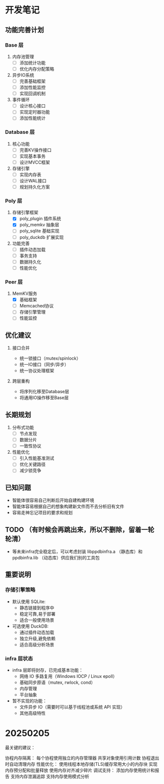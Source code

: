 # 开发笔记

## 功能完善计划

### Base 层
1. 内存池管理
   - [ ] 添加统计功能
   - [ ] 优化内存分配策略

2. 异步IO系统
   - [ ] 完善基础框架
   - [ ] 添加性能监控
   - [ ] 实现回调机制

3. 事件循环
   - [ ] 设计核心接口
   - [ ] 实现定时器功能
   - [ ] 添加性能统计

### Database 层
1. 核心功能
   - [ ] 完善KV操作接口
   - [ ] 实现基本事务
   - [ ] 设计MVCC框架

2. 存储引擎
   - [ ] 实现内存表
   - [ ] 设计WAL接口
   - [ ] 规划持久化方案

### Poly 层
1. 存储引擎框架
   - [x] poly_plugin 插件系统
   - [x] poly_memkv 抽象层
   - [ ] poly_sqlite 基础实现
   - [ ] poly_duckdb 扩展实现

2. 功能完善
   - [ ] 插件动态加载
   - [ ] 事务支持
   - [ ] 数据持久化
   - [ ] 性能优化

### Peer 层
1. MemKV服务
   - [x] 基础框架
   - [ ] Memcached协议
   - [ ] 存储引擎管理
   - [ ] 性能监控

## 优化建议

1. 接口合并
   - 统一锁接口（mutex/spinlock）
   - 统一IO接口（同步/异步）
   - 统一协议处理框架

2. 跨层重构
   - 将序列化移至Database层
   - 将通用IO操作移至Base层

## 长期规划

1. 分布式功能
   - [ ] 节点发现
   - [ ] 数据分片
   - [ ] 一致性协议

2. 性能优化
   - [ ] 引入性能基准测试
   - [ ] 优化关键路径
   - [ ] 减少锁竞争 

## 已知问题

- 智能体很容易自己判断后开始自建构建环境
- 智能体容易根据自己的想象构建新文件而不去分析旧有文件
- 容易走神忘记项目的要求和规划

## TODO （有时候会再跳出来，所以不删除，留着一轮轮清）

- 等未来infra完全稳定后，可以考虑封装 libppdbinfra.a （静态库）和 ppdbinfra.lib （动态库）供应我们别的工具包

## 重要说明

### 存储引擎策略
- 默认使用 SQLite:
  - 静态链接到程序中
  - 稳定可靠,易于部署
  - 适合一般使用场景
- 可选使用 DuckDB:
  - 通过插件动态加载
  - 独立升级,避免依赖
  - 适合高级分析场景

### infra 层状态
- infra 层即将封存，已完成基本功能：
  - 网络 IO 多路复用（Windows IOCP / Linux epoll）
  - 基础同步原语（mutex, rwlock, cond）
  - 内存管理
  - 平台抽象
- 暂不实现的功能：
  - 文件异步 IO（需要时可以基于线程池或系统 API 实现）
  - 其他高级特性

# 20250205
最关键的建议：

协程内存隔离：
每个协程使用独立的内存管理器
共享对象使用引用计数
协程退出时自动清理内存
性能优化：
使用线程本地存储(TLS)缓存常用大小的内存块
实现内存预分配和批量释放
使用内存对齐减少碎片
调试支持：
添加内存使用统计和报告
支持内存泄漏追踪
支持内存使用模式分析